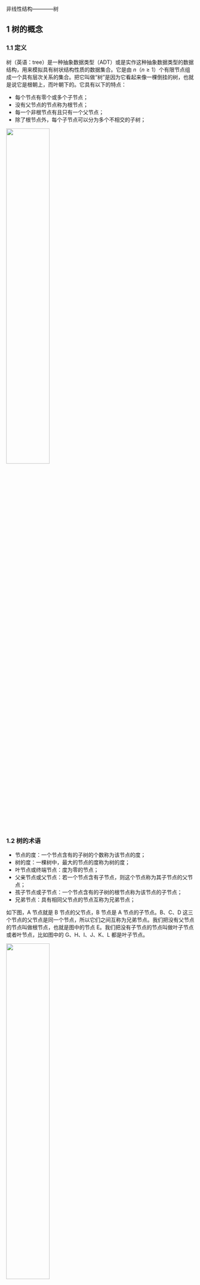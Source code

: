 非线性结构————树
## 1 树的概念
### 1.1 定义
树（英语：tree）是一种抽象数据类型（ADT）或是实作这种抽象数据类型的数据结构，用来模拟具有树状结构性质的数据集合。它是由 $n$（$n\geq 1$）个有限节点组成一个具有层次关系的集合。把它叫做“树”是因为它看起来像一棵倒挂的树，也就是说它是根朝上，而叶朝下的。它具有以下的特点：
- 每个节点有零个或多个子节点；
- 没有父节点的节点称为根节点；
- 每一个非根节点有且只有一个父节点；
- 除了根节点外，每个子节点可以分为多个不相交的子树；

<img src ="https://img-blog.csdnimg.cn/d20a43960d7d422190f27012c9bf4536.png#pic_center" width = 48%>

### 1.2 树的术语
- 节点的度：一个节点含有的子树的个数称为该节点的度；
- 树的度：一棵树中，最大的节点的度称为树的度；
- 叶节点或终端节点：度为零的节点；
- 父亲节点或父节点：若一个节点含有子节点，则这个节点称为其子节点的父节点；
- 孩子节点或子节点：一个节点含有的子树的根节点称为该节点的子节点；
- 兄弟节点：具有相同父节点的节点互称为兄弟节点；

如下图，A 节点就是 B 节点的父节点，B 节点是 A 节点的子节点。B、C、D 这三个节点的父节点是同一个节点，所以它们之间互称为兄弟节点。我们把没有父节点的节点叫做根节点，也就是图中的节点 E。我们把没有子节点的节点叫做叶子节点或者叶节点，比如图中的 G、H、I、J、K、L 都是叶子节点。

<img src ="https://img-blog.csdnimg.cn/431333176934482dbf81cb1efead8663.png#pic_center" width = 48%>

- 节点的层次：从根开始定义起，根为第1层，根的子节点为第2层，以此类推；
- 树的高度或深度：树中节点的最大层次；
- 堂兄弟节点：父节点在同一层的节点互为堂兄弟；
- 节点的祖先：从根到该节点所经分支上的所有节点；
- 子孙：以某节点为根的子树中任一节点都称为该节点的子孙；
- 森林：由 $m$（$m\geq 0$）棵互不相交的树的集合称为森林。

<img src ="https://img-blog.csdnimg.cn/4a0c2172395b4a1a883cd70f3a5d48ee.png#pic_center" width = 48%>

- 深度：对于任意节点n, n 的深度为从根到 n 的唯一路径长，根的深度为0；
- 高度：对于任意节点n, n的高度为从 n 到一片树叶的最长路径长，所有树叶的高度为 0；
- 结点的层次：规定根结点在1层，其它任一结点的层数是其父结点的层数加1
- 树的深度：树中所有结点中的最大层次是这棵树的深度
- 路径和路径长度：从结点n1到nk的路径为一个结点序列 $n_1, n_2, \cdots, n_k, n_i$ 是 $n_{i+1}$ 的父结点。路径所包含边的个数为路径的长度。

### 1.3 树的种类
- 无序树：树中任意节点的子节点之间没有顺序关系，这种树称为无序树，也称为自由树；
- 有序树：树中任意节点的子节点之间有顺序关系，这种树称为有序树；
  - 二叉树：每个节点最多含有两个子树的树称为二叉树；
      - 完全二叉树：对于一颗二叉树，假设其深度为d(d>1)。除了第d层外，其它各层的节点数目均已达最大值，且第d层所有节点从左向右连续地紧密排列，这样的二叉树被称为完全二叉树，其中满二叉树的定义是所有叶节点都在最底层的完全二叉树;
      - 平衡二叉树（AVL树）：当且仅当任何节点的两棵子树的高度差不大于1的二叉树；
      - 排序二叉树（二叉查找树（英语：Binary Search Tree），也称二叉搜索树、有序二叉树）；
  - 霍夫曼树（用于信息编码）：带权路径最短的二叉树称为哈夫曼树或最优二叉树；
  - B树：一种对读写操作进行优化的自平衡的二叉查找树，能够保持数据有序，拥有多余两个子树。

#### 1.4 树的存储和表示

**1. 链式存储法**

一种基于指针或者引用的二叉链式存储法，每个节点有三个字段，其中一个存储数据，另外两个是指向左右子节点的指针。我们只要拎住根节点，就可以通过左右子节点的指针，把整棵树都串起来。这种存储方式我们比较常用。大部分二叉树代码都是通过这种结构来实现的。结构如下图：

<img src ="https://img-blog.csdnimg.cn/435ac08c2f6940a28e8fee81e660e959.png#pic_center" width = 48%>


**2. 顺序存储法**

顺序存储：将数据结构存储在固定的数组中，然在遍历速度上有一定的优势，但因所占空间比较大，是非主流二叉树。我们把根节点存储在下标 i = 1 的位置，那左子节点存储在下标 2 * i = 2 的位置，右子节点存储在 2 * i + 1 = 3 的位置。以此类推，B 节点的左子节点存储在 2 * i = 2 * 2 = 4 的位置，右子节点存储在 2 * i + 1 = 2 * 2 + 1 = 5 的位置。即如果节点 X 存储在数组中下标为 i 的位置，下标为 2 * i 的位置存储的就是左子节点，下标为 2 * i + 1 的位置存储的就是右子节点。

<img src ="https://img-blog.csdnimg.cn/c66bf7536a684e90b3a94513067a9ccc.png#pic_center" width = 48%>

不过上图是一颗完全二叉树，所以数组仅仅浪费了下标为0的存储位置，如果是非完全二叉树，则可能会浪费比较多的数组内存空间。所以当要存储的树是一颗完全二叉树时，数组才是最合适的选择。所以，二叉树通常以链式存储。

## 2 二叉树

二叉树是每个节点最多有两个子树的树结构。通常子树被称作“左子树”(left subtree)和“右子树”(right subtree)。

### 2.1 二叉树的性质

**1.层结点**

在二叉树的第 $i$ 层上最多有 $2^{i-1}$ 个结点(i>=1)

**2.总结点**

深度为 $k$ 的二叉树最多有 $2^{k}-1$ 个结点(k>=1)

**3.深度**

具有 $n$ 个结点的完全二叉树的深度为 $\lfloor \log_{2}n \rfloor+1$

**4. 结点数**

对于任意一棵二叉树，度为 0 的结点数等于度为 2 的结点数 +1。

**5. 孩子结点**

对完全二叉树，若从上至下、从左至右编号，则编号为 $i$ 的结点，其左孩子编号必为 $2i$，其右孩子编号必为 $2i＋1$ ；其双亲的编号必为i/2（i＝1 时为根，除外）

> 完全二叉树————若设二叉树的高度为$h$，除第 $h$ 层外，其它各层 $(1~h-1)$ 的结点数都达到最大个数，第 $h$ 层有叶子结点，并且叶子结点都是从左到右依次排布，这就是完全二叉树。

<img src ="https://img-blog.csdnimg.cn/d3b40212d019401896367fcef3432c4f.jpeg#pic_center" width = 48%>

> 满二叉树——除了叶结点外每一个结点都有左右子叶且叶子结点都处在最底层的二叉树。

<img src ="https://img-blog.csdnimg.cn/980756af95ce485e91522f45d0622afa.jpeg#pic_center" width = 48%>

### 2.2 二叉树的实现

**1. 列表实现**

```python
#! /user/bin/env python3
# -*- coding:utf-8 -*-
"""
@author: CarpeDiem
@date: 23/2/27
@version: 0.1
@description: 树的列表实现
"""

def binary_tree(r):
    return [r, [], []]

def insert_left(root, new_branch):
    t = root.pop(1)     # 取出左子树
    if len(t) > 1:      # 左子树已存在
        root.insert(1, [new_branch, t, []])
    else:
        root.insert(1, [new_branch, [], []])
    return root

def insert_right(root, new_branch):
    t = root.pop(2)     # 取出右子树
    if len(t) > 1:      # 右子树已存在
        root.insert(2, [new_branch, [], t])
    else:
        root.insert(2, [new_branch, [], []])
    return root
    
def get_root_val(root):
    return root[0]

def set_root_val(root, new_val):
    root[0] = new_val

def get_left_child(root):
    return root[1]

def get_right_child(root):
    return root[2]

r = binary_tree(3)
insert_left(r, 4)
insert_left(r, 5)
insert_right(r, 6)
insert_right(r, 7)
print(r)
l = get_left_child(r)
print(l)
set_root_val(l, 9)
print(r)
insert_left(l, 11)
print(r)
print(get_right_child(get_right_child(r)))
```

**2. 链表实现**

```python
class BinaryTree:
    def __init__(self, root_obj):
        self.key = root_obj
        self.left_child = None
        self.right_child = None

    def insert_left(self, new_node):
        if self.left_child == None:
            self.left_child = BinaryTree(new_node)
        else:
            t = BinaryTree(new_node)
            t.left_child = self.left_child
            self.left_child = t

    def insert_right(self, new_node):
        if self.right_child == None:
            self.right_child = BinaryTree(new_node)
        else:
            t = BinaryTree(new_node)
            t.right_child = self.right_child
            self.right_child = t

    def get_right_child(self):
        return self.right_child

    def get_left_child(self):
        return self.left_child

    def set_root_val(self, obj):
        self.key = obj

    def get_root_val(self):
        return self.key
```

### 2.3 二叉树的遍历
#### 2.3.1 前序遍历

<img src ="https://img-blog.csdnimg.cn/ac5af9257cd54b67ad5fb11de2a599a1.webp#pic_center" width = 48%>


- 遍历顺序：根结点->左子树->右子树
- 动态图解：和上面的动态图一样，先序遍历就像一个小人从根结点开始，围绕二叉树的外圈开始跑（遇到缝隙就钻进去），按照跑的顺序，依次输出序列


```python
def pre_order(tree):
    if tree:
        print(tree.key)
        pre_order(tree.get_left_child())
        pre_order(tree.get_right_child())
```

#### 2.3.2 中序遍历

<img src ="https://img-blog.csdnimg.cn/1dc89d79090447f38a7cde9087ea81f0.webp#pic_center" width = 48%>

- 遍历顺序：左子树->根结点->右子树
- 动态图解：中序遍历就像投影仪一样，将二叉树从最左侧到最右侧依次投影到同一水平线上面，得到的从左到右的相关序列就是二叉树的中序遍历

```python
def in_order(tree):
    if tree:
        in_order(tree.get_left_child())
        print(tree.key)
        in_order(tree.get_right_child())
```
#### 2.3.3 后序遍历

<img src ="https://img-blog.csdnimg.cn/2582aba782e549bea397d06e094f2171.webp#pic_center" width = 48%>

- 遍历顺序：左子树->右子树->根结点
- 动态图解： 后序遍历也是按照先序遍历的顺序输出，不过后序遍历就像剪葡萄，只能一个个剪，不能让超过1个的葡萄一起掉下来，那就错了。例如上图中的 B，剪去 B 后面的 D、E、H、I、J 都会掉下来，而 H 剪去只会掉下 H，规律就是这个规律

**1. 递归遍历**

```python
def post_order(tree):
    if tree:
        post_order(tree.get_left_child())
        post_order(tree.get_right_child())
```

**2. 顺序遍历**





#### 2.3.4 遍历算法的简单应用





### 2.4 线索二叉树


### 2.5 树和二叉树转换




______

## 参考
- 树结构详解：[http://c.biancheng.net/data_structure/tree/](http://c.biancheng.net/data_structure/tree/)
- 树和二叉树全面总结：[https://juejin.cn/post/7065513748789723150](https://juejin.cn/post/7065513748789723150)
- 数据结构与算法————二叉树：[https://www.cnblogs.com/jasonbourne3/p/17143620.html](https://www.cnblogs.com/jasonbourne3/p/17143620.html)
- 二叉树入门和刷题：[https://zhuanlan.zhihu.com/p/136758152](https://zhuanlan.zhihu.com/p/136758152)